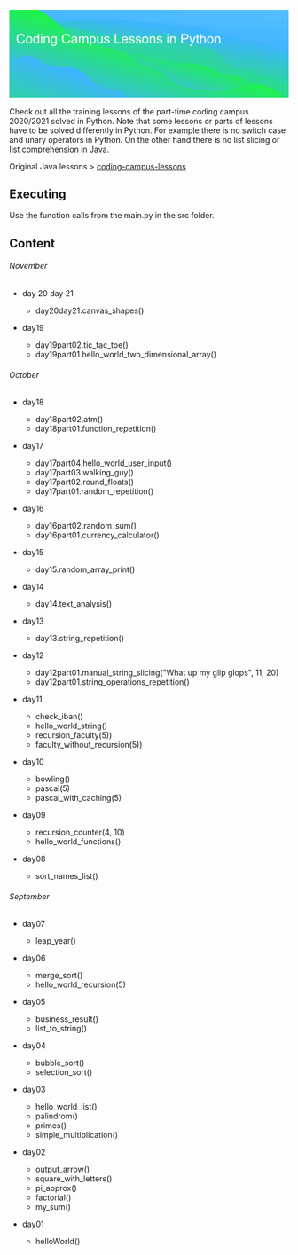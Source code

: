 ![header image](src/img/header_python.png?raw=true "CodingCampus Lessons in Python")

Check out all the training lessons of the part-time coding campus 2020/2021 solved in Python.
Note that some lessons or parts of lessons have to be solved differently in Python. For example
there is no switch case and unary operators in Python. On the other hand there is no list slicing or
list comprehension in Java.

Original Java lessons > [coding-campus-lessons](https://github.com/tiveritz/coding-campus-lessons)

## Executing
Use the function calls from the main.py in the src folder.

## Content

###### November
* day 20 day 21
    * day20day21.canvas_shapes()

* day19
    * day19part02.tic_tac_toe()
    * day19part01.hello_world_two_dimensional_array()

###### October
* day18
    * day18part02.atm()
    * day18part01.function_repetition()

* day17
    * day17part04.hello_world_user_input()
    * day17part03.walking_guy()
    * day17part02.round_floats()
    * day17part01.random_repetition()

* day16
    * day16part02.random_sum()
    * day16part01.currency_calculator()

* day15
    * day15.random_array_print()

* day14
    * day14.text_analysis()

* day13
    * day13.string_repetition()

* day12
    * day12part01.manual_string_slicing("What up my glip glops", 11, 20)
    * day12part01.string_operations_repetition()

* day11
    * check_iban()
    * hello_world_string()
    * recursion_faculty(5))
    * faculty_without_recursion(5))

* day10
    * bowling()
    * pascal(5)
    * pascal_with_caching(5)

* day09
    * recursion_counter(4, 10)
    * hello_world_functions()

* day08
    * sort_names_list()

###### September
* day07
    * leap_year()

* day06
    * merge_sort()
    * hello_world_recursion(5)
    
* day05
    * business_result()
    * list_to_string()

* day04
    * bubble_sort()
    * selection_sort()
    
* day03
    * hello_world_list()
    * palindrom()
    * primes()
    * simple_multiplication()

* day02
    * output_arrow()
    * square_with_letters()
    * pi_approx()
    * factorial()
    * my_sum()

* day01
    * helloWorld()



